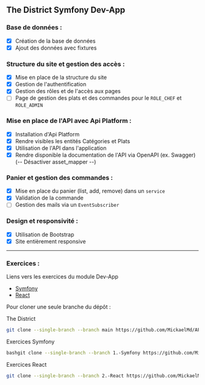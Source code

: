## The District Symfony Dev-App

### Base de données :

- [x] Création de la base de données
- [x] Ajout des données avec fixtures

### Structure du site et gestion des accès :

- [x] Mise en place de la structure du site
- [x] Gestion de l'authentification
- [x] Gestion des rôles et de l'accès aux pages
- [ ] Page de gestion des plats et des commandes pour le `ROLE_CHEF` et `ROLE_ADMIN`

### Mise en place de l'API avec Api Platform :

- [x] Installation d'Api Platform
- [x] Rendre visibles les entités Catégories et Plats
- [x] Utilisation de l'API dans l'application
- [x] Rendre disponible la documentation de l'API via OpenAPI (ex. Swagger) (-- Désactiver asset_mapper --)

### Panier et gestion des commandes :

- [x] Mise en place du panier (list, add, remove) dans un `service`
- [x] Validation de la commande
- [ ] Gestion des mails via un `EventSubscriber`

### Design et responsivité :

- [x] Utilisation de Bootstrap
- [x] Site entièrement responsive

---

### Exercices :

Liens vers les exercices du module Dev-App

- [Symfony](https://github.com/MickaelMd/AFPA_MS_Dev_App/tree/1.-Symfony)
- [React](https://github.com/MickaelMd/AFPA_MS_Dev_App/tree/2.-React)

Pour cloner une seule branche du dépôt :

The District

```bash
git clone --single-branch --branch main https://github.com/MickaelMd/AFPA_MS_Dev_App.git
```

Exercices Symfony

```bash
bashgit clone --single-branch --branch 1.-Symfony https://github.com/MickaelMd/AFPA_MS_Dev_App.git
```

Exercices React

```bash
git clone --single-branch --branch 2.-React https://github.com/MickaelMd/AFPA_MS_Dev_App.git
```
